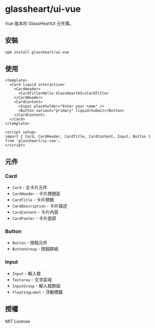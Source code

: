 # glassheart/ui-vue

Vue 版本的 GlassHeartUI 元件庫。

## 安裝

```bash
npm install glassheart/ui-vue
```

## 使用

```vue
<template>
  <Card liquid interactive>
    <CardHeader>
      <CardTitle>Hello GlassHeartUI</CardTitle>
    </CardHeader>
    <CardContent>
      <Input placeholder="Enter your name" />
      <Button variant="primary" liquid>Submit</Button>
    </CardContent>
  </Card>
</template>

<script setup>
import { Card, CardHeader, CardTitle, CardContent, Input, Button } from 'glassheart/ui-vue';
</script>
```

## 元件

### Card
- `Card` - 主卡片元件
- `CardHeader` - 卡片標題區
- `CardTitle` - 卡片標題
- `CardDescription` - 卡片描述
- `CardContent` - 卡片內容
- `CardFooter` - 卡片底部

### Button
- `Button` - 按鈕元件
- `ButtonGroup` - 按鈕群組

### Input
- `Input` - 輸入框
- `Textarea` - 文字區域
- `InputGroup` - 輸入框群組
- `FloatingLabel` - 浮動標籤

## 授權

MIT License
